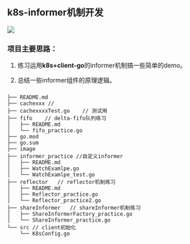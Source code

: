 ## k8s-informer机制开发
![](https://github.com/googs1025/k8s-informer-practice/blob/main/image/framework.png?raw=true)
### 项目主要思路：
1. 练习运用**k8s+client-go**的informer机制搞一些简单的demo。

2. 总结一些informer组件的原理逻辑。

### 
```bigquery
├── README.md
├── cachexxx // 
├── cachexxxxTest.go    // 测试用
├── fifo    // delta-fifo队列练习
│   ├── README.md
│   └── fifo_practice.go
├── go.mod
├── go.sum
├── image
├── informer_practice //自定义informer
│   ├── README.md
│   ├── WatchExamlpe.go
│   └── WatchExamlpe_test.go
├── reflector   // reflector机制练习
│   ├── README.md
│   ├── Reflector_practice.go
│   └── Reflector_practice2.go
├── shareInformer   // shareInformer机制练习
│   ├── ShareInformerFactory_practice.go
│   └── ShareInformer_practice.go
└── src // client初始化
    └── K8sConfig.go
```


